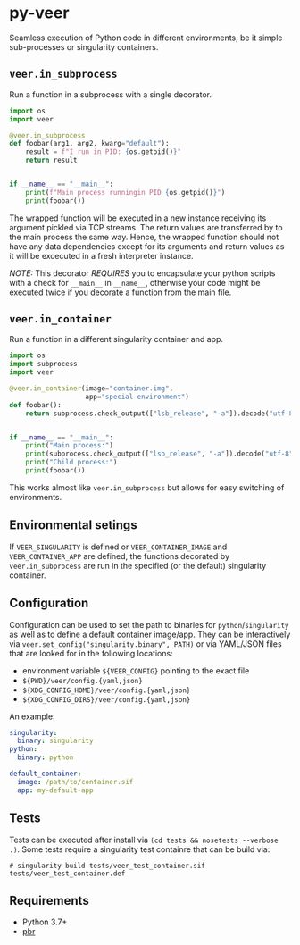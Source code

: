 # py-veer
Seamless execution of Python code in different environments, be it simple
sub-processes or singularity containers.


## `veer.in_subprocess`

Run a function in a subprocess with a single decorator.

```python
import os
import veer

@veer.in_subprocess
def foobar(arg1, arg2, kwarg="default"):
    result = f"I run in PID: {os.getpid()}"
    return result


if __name__ == "__main__":
    print(f"Main process runningin PID {os.getpid()}")
    print(foobar())
```

The wrapped function will be executed in a new instance receiving its argument
pickled via TCP streams. The return values are transferred by to the main
process the same way. Hence, the wrapped function should not have any data
dependencies except for its arguments and return values as it will be excecuted
in a fresh interpreter instance.

*NOTE:* This decorator *REQUIRES* you to encapsulate your python scripts with a
check for `__main__` in `__name__`, otherwise your code might be executed twice
if you decorate a function from the main file.


## `veer.in_container`

Run a function in a different singularity container and app.

```python
import os
import subprocess
import veer

@veer.in_container(image="container.img",
                   app="special-environment")
def foobar():
    return subprocess.check_output(["lsb_release", "-a"]).decode("utf-8")


if __name__ == "__main__":
    print("Main process:")
    print(subprocess.check_output(["lsb_release", "-a"]).decode("utf-8"))
    print("Child process:")
    print(foobar())
```

This works almost like `veer.in_subprocess` but allows for easy switching of
environments.

## Environmental setings

If `VEER_SINGULARITY` is defined or `VEER_CONTAINER_IMAGE` and
`VEER_CONTAINER_APP` are defined, the functions decorated by
`veer.in_subprocess` are run in the specified (or the default) singularity
container.


## Configuration

Configuration can be used to set the path to binaries for
`python`/`singularity` as well as to define a default container image/app.
They can be interactively via `veer.set_config("singularity.binary", PATH)` or
via YAML/JSON files that are looked for in the following locations:

* environment variable `${VEER_CONFIG}` pointing to the exact file
* `${PWD}/veer/config.{yaml,json}`
* `${XDG_CONFIG_HOME}/veer/config.{yaml,json}`
* `${XDG_CONFIG_DIRS}/veer/config.{yaml,json}`

An example:
```yaml
singularity:
  binary: singularity
python:
  binary: python

default_container:
  image: /path/to/container.sif
  app: my-default-app
```


## Tests

Tests can be executed after install via `(cd tests && nosetests --verbose .)`.
Some tests require a singularity test containre that can be build via:
```console
# singularity build tests/veer_test_container.sif tests/veer_test_container.def
```


## Requirements

* Python 3.7+
* [pbr](https://pypi.org/project/pbr/)
